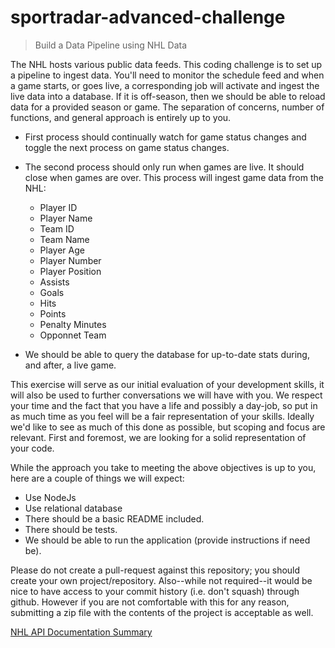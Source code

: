 # sportradar-advanced-challenge
 
 > Build a Data Pipeline using NHL Data

 The NHL hosts various public data feeds. This coding challenge is to set up a pipeline to ingest data. You'll need to monitor the schedule feed and when a game starts, or goes live, a corresponding job will activate and ingest the live data into a database. If it is off-season, then we should be able to reload data for a provided season or game. The separation of concerns, number of functions, and general approach is entirely up to you. 

* First process should continually watch for game status changes and toggle the next process on game status changes.
* The second process should only run when games are live. It should close when games are over. This process will ingest game data from the NHL:
  * Player ID
  * Player Name
  * Team ID
  * Team Name
  * Player Age
  * Player Number
  * Player Position
  * Assists
  * Goals
  * Hits
  * Points
  * Penalty Minutes
  * Opponnet Team
  
* We should be able to query the database for up-to-date stats during, and after, a live game.

This exercise will serve as our initial evaluation of your development skills, it will also be used to further conversations we will have with you. We respect your time and the fact that you have a life and possibly a day-job, so put in as much time as you feel will be a fair representation of your skills. Ideally we'd like to see as much of this done as possible, but scoping and focus are relevant. First and foremost, we are looking for a solid representation of your code. 

While the approach you take to meeting the above objectives is up to you, here are a couple of things we will expect:

* Use NodeJs
* Use relational database
* There should be a basic README included.
* There should be tests.
* We should be able to run the application (provide instructions if need be).

Please do not create a pull-request against this repository; you should create your own project/repository.  Also--while not required--it would be nice to have access to your commit history (i.e. don't squash) through github. However if you are not comfortable with this for any reason, submitting a zip file with the contents of the project is acceptable as well.

[NHL API Documentation Summary](documentation.md)

